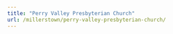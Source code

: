 ```yaml
---
title: "Perry Valley Presbyterian Church"
url: /millerstown/perry-valley-presbyterian-church/
---
```

